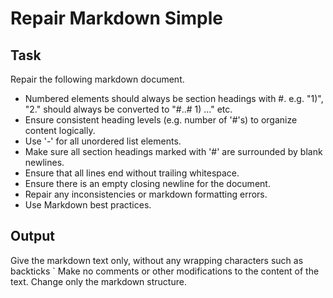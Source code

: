 # Repair Markdown Simple

## Task

Repair the following markdown document.

- Numbered elements should always be section headings with #. e.g. "1)", "2." should always be
converted to "#..# 1) ..." etc.
- Ensure consistent heading levels (e.g. number of '#'s) to organize content logically.
- Use '-' for all unordered list elements.
- Make sure all section headings marked with '#' are surrounded by blank newlines.
- Ensure that all lines end without trailing whitespace.
- Ensure there is an empty closing newline for the document.
- Repair any inconsistencies or markdown formatting errors.
- Use Markdown best practices.

## Output

Give the markdown text only, without any wrapping characters such as backticks `
Make no comments or other modifications to the content of the text.
Change only the markdown structure.
